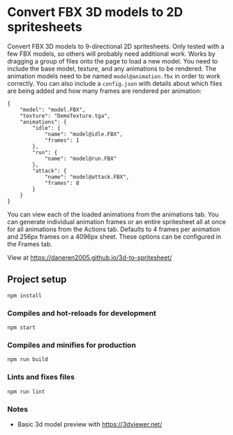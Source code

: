 # Convert FBX 3D models to 2D spritesheets
Convert FBX 3D models to 9-directional 2D spritesheets.  Only tested with a few FBX models, so others will probably need additional work.  Works by dragging a group of files onto the page to load a new model.  You need to include the base model, texture, and any animations to be rendered.  The animation models need to be named `model@animation.fbx` in order to work correctly.  You can also include a `config.json` with details about which files are being added and how many frames are rendered per animation:

```
{
	"model": "model.FBX",
	"texture": "DemoTexture.tga",
	"animations": {
		"idle": {
			"name": "model@idle.FBX",
			"frames": 1
		},
		"run": {
			"name": "model@run.FBX"
		},
		"attack": {
			"name": "model@attack.FBX",
			"frames": 8
		}
	}
}
```

You can view each of the loaded animations from the animations tab.  You can generate individual animation frames or an entire spritesheet all at once for all animations from the Actions tab.  Defaults to 4 frames per animation and 256px frames on a 4096px sheet.  These options can be configured in the Frames tab.

View at https://daneren2005.github.io/3d-to-spritesheet/

## Project setup
```
npm install
```

### Compiles and hot-reloads for development
```
npm start
```

### Compiles and minifies for production
```
npm run build
```

### Lints and fixes files
```
npm run lint
```



### Notes
* Basic 3d model preview with https://3dviewer.net/